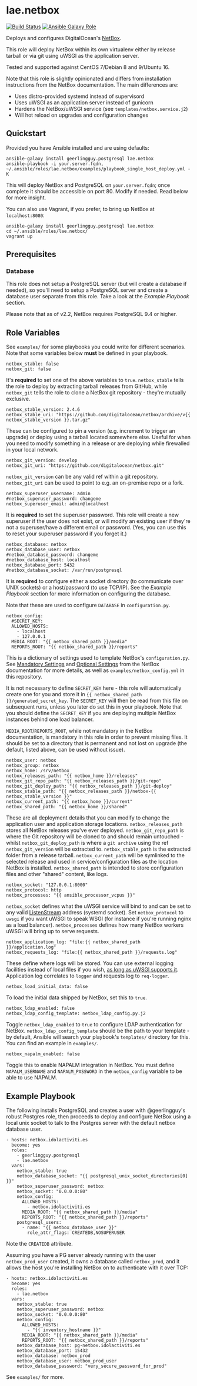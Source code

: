 lae.netbox
=========
[![Build Status](https://img.shields.io/travis/lae/ansible-role-netbox/master.svg?style=for-the-badge)](https://travis-ci.org/lae/ansible-role-netbox)
[![Ansible Galaxy Role](https://img.shields.io/ansible/role/22759.svg?style=for-the-badge)](https://galaxy.ansible.com/lae/netbox)

Deploys and configures DigitalOcean's [NetBox].

This role will deploy NetBox within its own virtualenv either by release tarball
or via git using uWSGI as the application server.

Tested and supported against CentOS 7/Debian 8 and 9/Ubuntu 16.

Note that this role is slightly opinionated and differs from installation
instructions from the NetBox documentation. The main differences are:

* Uses distro-provided systemd instead of supervisord
* Uses uWSGI as an application server instead of gunicorn
* Hardens the NetBox/uWSGI service (see `templates/netbox.service.j2`)
* Will hot reload on upgrades and configuration changes

Quickstart
----------

Provided you have Ansible installed and are using defaults:

```
ansible-galaxy install geerlingguy.postgresql lae.netbox
ansible-playbook -i your.server.fqdn, ~/.ansible/roles/lae.netbox/examples/playbook_single_host_deploy.yml -K
```

This will deploy NetBox and PostgreSQL on `your.server.fqdn`; once complete it
should be accessible on port 80. Modify if needed. Read below for more insight.

You can also use Vagrant, if you prefer, to bring up NetBox at `localhost:8080`:

```
ansible-galaxy install geerlingguy.postgresql lae.netbox
cd ~/.ansible/roles/lae.netbox/
vagrant up
```

Prerequisites
-------------

### Database

This role does not setup a PostgreSQL server (but will create a database if
needed), so you'll need to setup a PostgreSQL server and create a database user
separate from this role. Take a look at the *Example Playbook* section.

Please note that as of v2.2, NetBox requires PostgreSQL 9.4 or higher.

Role Variables
--------------

See `examples/` for some playbooks you could write for different scenarios.
Note that some variables below **must** be defined in your playbook.

    netbox_stable: false
    netbox_git: false

It's **required** to set one of the above variables to `true`. `netbox_stable`
tells the role to deploy by extracting tarball releases from GitHub, while
`netbox_git` tells the role to clone a NetBox git repository - they're mutually
exclusive.

    netbox_stable_version: 2.4.6
    netbox_stable_uri: "https://github.com/digitalocean/netbox/archive/v{{ netbox_stable_version }}.tar.gz"

These can be configured to pin a version (e.g. increment to trigger an upgrade)
or deploy using a tarball located somewhere else. Useful for when you need to
modify something in a release or are deploying while firewalled in your local network.

    netbox_git_version: develop
    netbox_git_uri: "https://github.com/digitalocean/netbox.git"

`netbox_git_version` can be any valid ref within a git repository.
`netbox_git_uri` can be used to point to e.g. an on-premise repo or a fork.

    netbox_superuser_username: admin
    #netbox_superuser_password: changeme
    netbox_superuser_email: admin@localhost

It is **required** to set the superuser password. This role will create a new
superuser if the user does not exist, or will modify an existing user if they're
not a superuser/have a different email or password. (Yes, you can use this to 
reset your superuser password if you forget it.)

    netbox_database: netbox
    netbox_database_user: netbox
    #netbox_database_password: changeme
    #netbox_database_host: localhost
    netbox_database_port: 5432
    #netbox_database_socket: /var/run/postgresql

It is **required** to configure either a socket directory (to communicate over
UNIX sockets) or a host/password (to use TCP/IP). See the *Example Playbook*
section for more information on configuring the database.

Note that these are used to configure `DATABASE` in `configuration.py`.

    netbox_config:
      #SECRET_KEY:
      ALLOWED_HOSTS:
        - localhost
        - 127.0.0.1
      MEDIA_ROOT: "{{ netbox_shared_path }}/media"
      REPORTS_ROOT: "{{ netbox_shared_path }}/reports"

This is a dictionary of settings used to template NetBox's `configuration.py`.
See [Mandatory Settings] and [Optional Settings] from the NetBox documentation
for more details, as well as `examples/netbox_config.yml` in this repository.

It is not necessary to define `SECRET_KEY` here - this role will automatically
create one for you and store it in `{{ netbox_shared_path }}/generated_secret_key`.
The `SECRET_KEY` will then be read from this file on subsequent runs, unless you
later do set this in your playbook. Note that you should define the `SECRET_KEY`
if you are deploying multiple NetBox instances behind one load balancer.

`MEDIA_ROOT`/`REPORTS_ROOT`, while not mandatory in the NetBox documentation,
is mandatory in this role in order to prevent missing files. It should be set to
a directory that is permanent and not lost on upgrade (the default, listed
above, can be used without issue).

    netbox_user: netbox
    netbox_group: netbox
    netbox_home: /srv/netbox
    netbox_releases_path: "{{ netbox_home }}/releases"
    netbox_git_repo_path: "{{ netbox_releases_path }}/git-repo"
    netbox_git_deploy_path: "{{ netbox_releases_path }}/git-deploy"
    netbox_stable_path: "{{ netbox_releases_path }}/netbox-{{ netbox_stable_version }}"
    netbox_current_path: "{{ netbox_home }}/current"
    netbox_shared_path: "{{ netbox_home }}/shared"

These are all deployment details that you can modify to change the application
user and application storage locations. `netbox_releases_path` stores all NetBox
releases you've ever deployed. `netbox_git_repo_path` is where the Git repository
will be cloned to and should remain untouched - whilst `netbox_git_deploy_path`
is where a `git archive` using the ref `netbox_git_version` will be extracted to.
`netbox_stable_path` is the extracted folder from a release tarball.
`netbox_current_path` will be symlinked to the selected release and used in
service/configuration files as the location NetBox is installed.
`netbox_shared_path` is intended to store configuration files and other "shared"
content, like logs.

    netbox_socket: "127.0.0.1:8000"
    netbox_protocol: http
    netbox_processes: "{{ ansible_processor_vcpus }}"

`netbox_socket` defines what the uWSGI service will bind to and can be set to
any valid [ListenStream] address (systemd socket). Set `netbox_protocol` to
`uwsgi` if you want uWSGI to speak WSGI (for instance if you're running nginx
as a load balancer). `netbox_processes` defines how many NetBox workers uWSGI
will bring up to serve requests.

    netbox_application_log: "file:{{ netbox_shared_path }}/application.log"
    netbox_requests_log: "file:{{ netbox_shared_path }}/requests.log"

These define where logs will be stored. You can use external logging facilities
instead of local files if you wish, [as long as uWSGI supports it]. Application
log correlates to `logger` and requests log to `req-logger`.

    netbox_load_initial_data: false

To load the initial data shipped by NetBox, set this to `true`.

    netbox_ldap_enabled: false
    netbox_ldap_config_template: netbox_ldap_config.py.j2

Toggle `netbox_ldap_enabled` to `true` to configure LDAP authentication for
NetBox. `netbox_ldap_config_template` should be the path to your template - by
default, Ansible will search your playbook's `templates/` directory for this.
You can find an example in `examples/`.

    netbox_napalm_enabled: false

Toggle this to enable NAPALM integration in NetBox. You must define
`NAPALM_USERNAME` and `NAPALM_PASSWORD` in the `netbox_config` variable to be
able to use NAPALM.

Example Playbook
----------------

The following installs PostgreSQL and creates a user with @geerlingguy's robust
Postgres role, then proceeds to deploy and configure NetBox using a local unix
socket to talk to the Postgres server with the default netbox database user.

    - hosts: netbox.idolactiviti.es
      become: yes
      roles:
        - geerlingguy.postgresql
        - lae.netbox
      vars:
        netbox_stable: true
        netbox_database_socket: "{{ postgresql_unix_socket_directories[0] }}"
        netbox_superuser_password: netbox
        netbox_socket: "0.0.0.0:80"
        netbox_config:
          ALLOWED_HOSTS:
            - netbox.idolactiviti.es
          MEDIA_ROOT: "{{ netbox_shared_path }}/media"
          REPORTS_ROOT: "{{ netbox_shared_path }}/reports"
        postgresql_users:
          - name: "{{ netbox_database_user }}"
            role_attr_flags: CREATEDB,NOSUPERUSER

Note the `CREATEDB` attribute.

Assuming you have a PG server already running with the user `netbox_prod_user`
created, it owns a database called `netbox_prod`, and it allows the host you're
installing NetBox on to authenticate with it over TCP:

    - hosts: netbox.idolactiviti.es
      become: yes
      roles:
        - lae.netbox
      vars:
        netbox_stable: true
        netbox_superuser_password: netbox
        netbox_socket: "0.0.0.0:80"
        netbox_config:
          ALLOWED_HOSTS:
            - "{{ inventory_hostname }}"
          MEDIA_ROOT: "{{ netbox_shared_path }}/media"
          REPORTS_ROOT: "{{ netbox_shared_path }}/reports"
        netbox_database_host: pg-netbox.idolactiviti.es
        netbox_database_port: 15432
        netbox_database: netbox_prod
        netbox_database_user: netbox_prod_user
        netbox_database_password: "very_secure_password_for_prod"

See `examples/` for more.

[NetBox]: https://github.com/digitalocean/netbox
[Mandatory Settings]: http://netbox.readthedocs.io/en/stable/configuration/mandatory-settings/
[Optional Settings]: http://netbox.readthedocs.io/en/stable/configuration/optional-settings/
[ListenStream]: https://www.freedesktop.org/software/systemd/man/systemd.socket.html#ListenStream=
[as long as uWSGI supports it]: http://uwsgi-docs.readthedocs.io/en/latest/Logging.html#pluggable-loggers
